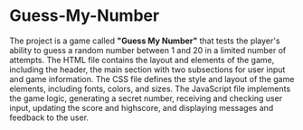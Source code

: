 # Guess-My-Number
The project is a game called **"Guess My Number"** that tests the player's ability to guess a random number between 1 and 20 in a limited number of attempts. The HTML file contains the layout and elements of the game, including the header, the main section with two subsections for user input and game information. The CSS file defines the style and layout of the game elements, including fonts, colors, and sizes. The JavaScript file implements the game logic, generating a secret number, receiving and checking user input, updating the score and highscore, and displaying messages and feedback to the user.
